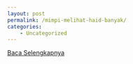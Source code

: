 ```yaml
---
layout: post
permalink: /mimpi-melihat-haid-banyak/
categories:
    - Uncategorized
---
```


[Baca Selengkapnya](/02)